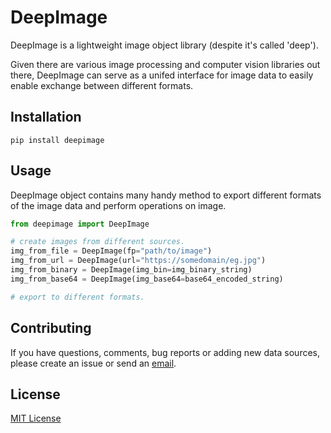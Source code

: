 # DeepImage

DeepImage is a lightweight image object library (despite it's called 'deep').

Given there are various image processing and computer vision libraries out there, DeepImage can serve as a unifed interface for image data
to easily enable exchange between different formats.

## Installation

```
pip install deepimage
```

## Usage

DeepImage object contains many handy method to export different formats of the image data and perform operations on image.

```python
from deepimage import DeepImage

# create images from different sources.
img_from_file = DeepImage(fp="path/to/image")
img_from_url = DeepImage(url="https://somedomain/eg.jpg")
img_from_binary = DeepImage(img_bin=img_binary_string)
img_from_base64 = DeepImage(img_base64=base64_encoded_string)

# export to different formats.

```

## Contributing

If you have questions, comments, bug reports or adding new data sources, please create an issue or send an [email](mailto:jiefengdev@gmail.com).

## License

[MIT License](./LICENSE)